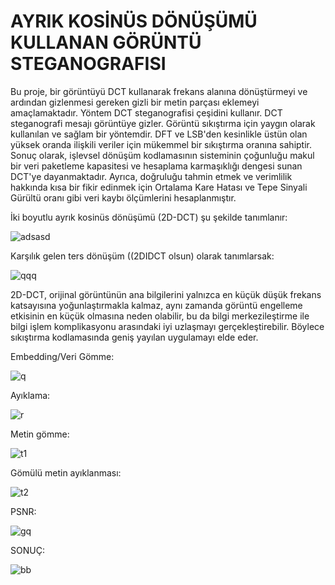 # AYRIK KOSİNÜS DÖNÜŞÜMÜ KULLANAN GÖRÜNTÜ STEGANOGRAFISI 
 Bu proje, bir görüntüyü DCT kullanarak frekans alanına dönüştürmeyi ve ardından gizlenmesi gereken gizli bir metin parçası eklemeyi amaçlamaktadır. Yöntem DCT steganografisi çeşidini kullanır. DCT steganografi mesajı görüntüye gizler. Görüntü sıkıştırma için yaygın olarak kullanılan ve sağlam bir yöntemdir. DFT ve LSB'den kesinlikle üstün olan yüksek oranda ilişkili veriler için mükemmel bir sıkıştırma oranına sahiptir. Sonuç olarak, işlevsel dönüşüm kodlamasının sisteminin çoğunluğu makul bir veri paketleme kapasitesi ve hesaplama karmaşıklığı dengesi sunan DCT'ye dayanmaktadır. Ayrıca, doğruluğu tahmin etmek ve verimlilik hakkında kısa bir fikir edinmek için Ortalama Kare Hatası ve Tepe Sinyali Gürültü oranı gibi veri kaybı ölçümlerini hesaplanmıştır. 

İki boyutlu ayrık kosinüs dönüşümü (2D-DCT) şu şekilde tanımlanır: 

![adsasd](https://user-images.githubusercontent.com/70798901/174661256-4d9677de-f5f1-458d-a765-ce979e6f2a8e.png)


Karşılık gelen ters dönüşüm ((2DIDCT olsun) olarak tanımlarsak:

![qqq](https://user-images.githubusercontent.com/70798901/174661298-efe78201-9dee-452c-8a70-131cc4494b03.png)

2D-DCT, orijinal görüntünün ana bilgilerini yalnızca en küçük düşük frekans katsayısına yoğunlaştırmakla kalmaz, aynı zamanda görüntü engelleme etkisinin en küçük olmasına neden olabilir, bu da bilgi merkezileştirme ile bilgi işlem komplikasyonu arasındaki iyi uzlaşmayı gerçekleştirebilir. Böylece sıkıştırma kodlamasında geniş yayılan uygulamayı elde eder. 


Embedding/Veri Gömme: 


![q](https://user-images.githubusercontent.com/70798901/174661439-5047c5d1-7db8-4d9f-952d-dcf571a2201e.png)


Ayıklama: 


![r](https://user-images.githubusercontent.com/70798901/174661498-3dbbb2c6-f901-4da3-88f0-269a5ba251f6.png)


Metin gömme: 

![t1](https://user-images.githubusercontent.com/70798901/174661554-554efbe2-6cdb-480f-a521-cf0b25da7278.png)


Gömülü metin ayıklanması: 

![t2](https://user-images.githubusercontent.com/70798901/174661573-750af804-cc34-4c0a-90f7-d7729fe84a34.png)


PSNR: 


![gq](https://user-images.githubusercontent.com/70798901/174661614-3c63482e-95f5-4eed-9fbc-ead4f98bfdf3.png)


SONUÇ:

![bb](https://user-images.githubusercontent.com/70798901/174661638-3a3e7ef3-514d-496a-84fe-af6004142ae5.png)


